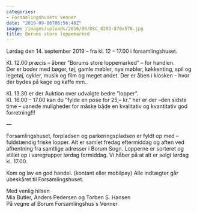 ```yaml
---
categories:
- Forsamlingshusets Venner
date: "2019-09-06T06:56:46Z"
image: /images/uploads/2016/09/DSC_0293-870x578.jpg
title: Borums store loppemarked
---
```


Lørdag den 14. september 2019 – fra kl. 12 – 17.00 i forsamlingshuset.

Kl. 12.00 præcis – åbner ”Borums store loppemarked” – for handlen.  
Der er boder med bøger, tøj, gamle møbler, nye møbler, køkkenting, spil og legetøj, cykler, musik og film og meget andet. Der er åben i kiosken – hvor der bydes på kage og kaffe mm..

Kl. 13.30 er der Auktion over udvalgte bedre ”lopper”.  
Kl. 16.00 – 17.00 kan du ”fylde en pose for 25,– kr.” her er der –den sidste time – uanede muligheder for måske både en kvalitativ og kvantitativ god forretning!!!

—

Forsamlingshuset, forpladsen og parkeringspladsen er fyldt op med – fuldstændig friske lopper. Alt er samlet fredag eftermiddag og aften ved afhentning fra samtlige adresser i Borum Sogn. Lopperne er sorteret og stillet op i varegrupper lørdag formiddag. Vi håber på at alt er solgt lørdag kl. 17.00.

Kom og lav en god handel. (kontant eller mobilpay) Alle indtægter går ubeskåret til Forsamlingshuset.

Med venlig hilsen  
Mia Butler, Anders Pedersen og Torben S. Hansen  
På vegne af Borum Forsamlingshus`s Venner

